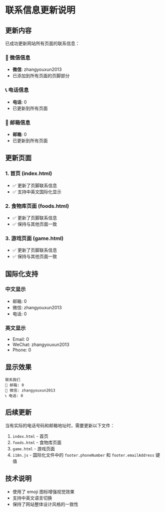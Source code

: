 # 联系信息更新说明

## 更新内容

已成功更新网站所有页面的联系信息：

### 📱 微信信息
- **微信**: zhangyouxun2013
- 已添加到所有页面的页脚部分

### 📞 电话信息
- **电话**: 0
- 已更新到所有页面

### 📧 邮箱信息
- **邮箱**: 0
- 已更新到所有页面

## 更新页面

### 1. 首页 (index.html)
- ✅ 更新了页脚联系信息
- ✅ 支持中英文国际化显示

### 2. 食物库页面 (foods.html)
- ✅ 更新了页脚联系信息
- ✅ 保持与其他页面一致

### 3. 游戏页面 (game.html)
- ✅ 更新了页脚联系信息
- ✅ 保持与其他页面一致

## 国际化支持

### 中文显示
- 邮箱: 0
- 微信: zhangyouxun2013
- 电话: 0

### 英文显示
- Email: 0
- WeChat: zhangyouxun2013
- Phone: 0

## 显示效果

```
联系我们
📧 邮箱: 0
📱 微信: zhangyouxun2013
📞 电话: 0
```

## 后续更新

当有实际的电话号码和邮箱地址时，需要更新以下文件：
1. `index.html` - 首页
2. `foods.html` - 食物库页面
3. `game.html` - 游戏页面
4. `i18n.js` - 国际化文件中的 `footer.phoneNumber` 和 `footer.emailAddress` 键值

## 技术说明

- 使用了 emoji 图标增强视觉效果
- 支持中英文语言切换
- 保持了网站整体设计风格的一致性 